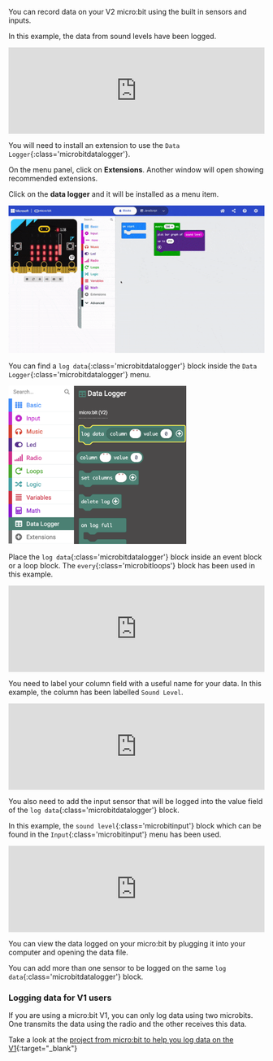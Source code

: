 You can record data on your V2 micro:bit using the built in sensors and inputs. 

In this example, the data from sound levels have been logged.

<div style="position:relative;height:calc(100px + 5em);width:100%;overflow:hidden;"><iframe style="position:relative;top:0;left:0;width:100%;height:100%;" src="https://makecode.microbit.org/---codeembed#pub:_VCJdqy3yALDh" allowfullscreen="allowfullscreen" frameborder="0" sandbox="allow-scripts allow-same-origin"></iframe></div>

You will need to install an extension to use the `Data Logger`{:class='microbitdatalogger'}.

On the menu panel, click on **Extensions**. Another window will open showing recommended extensions. 

Click on the **data logger** and it will be installed as a menu item.

![The data logger extension being installed by clicking the extensions menu and then 'data logger'. A new block menu appears labelled 'Data Logger'.](images/installing-datalogger.gif)


You can find a `log data`{:class='microbitdatalogger'} block inside the `Data Logger`{:class='microbitdatalogger'} menu.

<img src="images/data-logger.png" alt="The Data Logger menu with the 'log data column...value' block highlighted." width="350"/>

Place the `log data`{:class='microbitdatalogger'} block inside an event block or a loop block. The `every`{:class='microbitloops'} block has been used in this example.

<div style="position:relative;height:calc(100px + 5em);width:100%;overflow:hidden;"><iframe style="position:relative;top:0;left:0;width:100%;height:100%;" src="https://makecode.microbit.org/---codeembed#pub:_fY47PteVYTR2" allowfullscreen="allowfullscreen" frameborder="0" sandbox="allow-scripts allow-same-origin"></iframe></div>


You need to label your column field with a useful name for your data. In this example, the column has been labelled `Sound Level`.

<div style="position:relative;height:calc(100px + 5em);width:100%;overflow:hidden;"><iframe style="position:relative;top:0;left:0;width:100%;height:100%;" src="https://makecode.microbit.org/---codeembed#pub:_fY47PteVYTR2" allowfullscreen="allowfullscreen" frameborder="0" sandbox="allow-scripts allow-same-origin"></iframe></div>


You also need to add the input sensor that will be logged into the value field of the `log data`{:class='microbitdatalogger'} block.

In this example, the `sound level`{:class='microbitinput'} block which can be found in the `Input`{:class='microbitinput'} menu has been used.

<div style="position:relative;height:calc(100px + 5em);width:100%;overflow:hidden;"><iframe style="position:relative;top:0;left:0;width:100%;height:100%;" src="https://makecode.microbit.org/---codeembed#pub:_XbgU79F93PvT" allowfullscreen="allowfullscreen" frameborder="0" sandbox="allow-scripts allow-same-origin"></iframe></div>

You can view the data logged on your micro:bit by plugging it into your computer and opening the data file. 

You can add more than one sensor to be logged on the same `log data`{:class='microbitdatalogger'} block. 



### Logging data for V1 users

If you are using a micro:bit V1, you can only log data using two microbits. One transmits the data using the radio and the other receives this data.

Take a look at the [project from micro:bit to help you log data on the V1](https://microbit.org/projects/make-it-code-it/makecode-wireless-data-logger/#sensor-/-transmitter){:target="_blank"}
